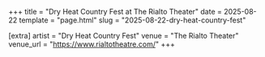 +++
title = "Dry Heat Country Fest at The Rialto Theater"
date = 2025-08-22
template = "page.html"
slug = "2025-08-22-dry-heat-country-fest"

[extra]
artist = "Dry Heat Country Fest"
venue = "The Rialto Theater"
venue_url = "https://www.rialtotheatre.com/"
+++
